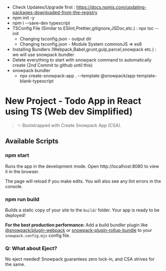 - Check Updates/Upgrade first : https://docs.npmjs.com/updating-packages-downloaded-from-the-registry
- npm init -y
- npm i --save-dev typescript
- TSConfig File (Similar to ESlint,Prettier,gitignore,JSDoc,etc.) : npx tsc --init
  - Changing tsconfig.json - output dir
  - Changing tsconfig.json - Module System commonJS => es6
- Installing Bundlers (Webpack,Babel,grunt,gulp,parcel,snowpack etc.) : we will use snowpack bundler
- Delete everything to start with snowpack command to automatically create (2nd Commit to github until this)
- snowpack bundler 
  - npx create-snowpack-app . --template @snowpack/app-template-blank-typescript


# New Project - Todo App in React using TS (Web dev Simplified)

> ✨ Bootstrapped with Create Snowpack App (CSA).

## Available Scripts

### npm start

Runs the app in the development mode.
Open http://localhost:8080 to view it in the browser.

The page will reload if you make edits.
You will also see any lint errors in the console.

### npm run build

Builds a static copy of your site to the `build/` folder.
Your app is ready to be deployed!

**For the best production performance:** Add a build bundler plugin like [@snowpack/plugin-webpack](https://github.com/snowpackjs/snowpack/tree/main/plugins/plugin-webpack) or [snowpack-plugin-rollup-bundle](https://github.com/ParamagicDev/snowpack-plugin-rollup-bundle) to your `snowpack.config.mjs` config file.

### Q: What about Eject?

No eject needed! Snowpack guarantees zero lock-in, and CSA strives for the same.
